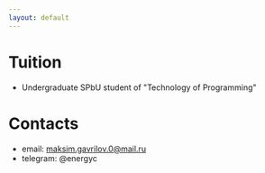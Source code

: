 ```yaml
---
layout: default
---
```


# Tuition
- Undergraduate SPbU student of "Technology of Programming"

# Contacts
- email: maksim.gavrilov.0@mail.ru
- telegram: @energyc

